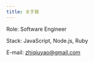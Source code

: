 ```yaml
---
title: 关于我
---
```


Role: Software Engineer

Stack: JavaScript, Node.js, Ruby

E-mail: zhiqiuyao@gmail.com


